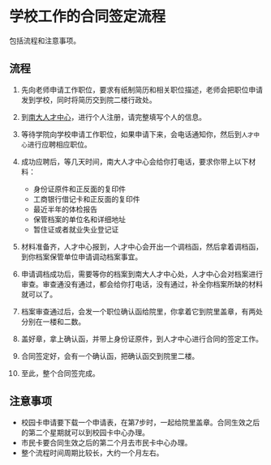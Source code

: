 # 学校工作的合同签定流程

包括流程和注意事项。

## 流程
1. 先向老师申请工作职位，要求有纸制简历和相关职位描述，老师会把职位申请发到学校，同时将简历交到院二楼行政处。

2. 到[南大人才中心](http://jshr.nju.edu.cn/www/index3.htm)，进行个人注册，请完整填写个人的信息。

3. 等待学院向学校申请工作职位，如果申请下来，会电话通知你，然后到`人才中心`进行应聘相应职位。

4. 成功应聘后，等几天时间，南大人才中心会给你打电话，要求你带上以下材料：
    * 身份证原件和正反面的复印件
    * 工商银行借记卡和正反面的复印件
    * 最近半年的体检报告
    * 保管档案的单位名和详细地址
    * 暂住证或者就业失业登记证

5. 材料准备齐，人才中心报到，人才中心会开出一个调档函，然后拿着调档函，到你档案保管单位申请调动档案事宜。

6. 申请调档成功后，需要等你的档案到南大人才中心处，人才中心会对档案进行审查。审查通没有通过，都会给你打电话，没有通过，补全你档案所缺的材料就可以了。

7. 档案审查通过后，会发一个职位确认函给院里，你拿着它到院里盖章，有两处分别在一楼和二数。

8. 盖好章，拿上确认函，并带上身份证原件，到人才中心进行合同的签定工作。

9. 合同签定好，会有一个确认函，把确认函交到院里二楼。

10. 至此，整个合同签完成。

## 注意事项

* 校园卡申请要下载一个申请表，在第7步时，一起给院里盖章。合同生效之后的第二个星期就可以到校园卡中心办理。
* 市民卡要合同生效之后的第二个月去市民卡中心办理。
* 整个流程时间周期比较长，大约一个月左右。